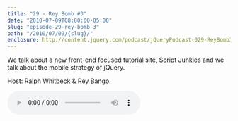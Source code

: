 ```yaml
---
title: "29 - Rey Bomb #3"
date: "2010-07-09T08:00:00-05:00"
slug: "episode-29-rey-bomb-3"
path: "/2010/07/09/{slug}/"
enclosure: http://content.jquery.com/podcast/jQueryPodcast-029-ReyBomb3.mp3
---
```

We talk about a new front-end focused tutorial site, Script Junkies and we talk about the mobile strategy of jQuery.

Host: Ralph Whitbeck &amp; Rey Bango.

<audio src="http://content.jquery.com/podcast/jQueryPodcast-029-ReyBomb3.mp3" controls=""></audio>
